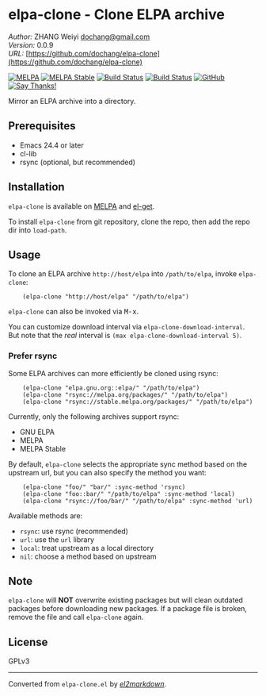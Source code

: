# elpa-clone - Clone ELPA archive

*Author:* ZHANG Weiyi <dochang@gmail.com><br>
*Version:* 0.0.9<br>
*URL:* [https://github.com/dochang/elpa-clone](https://github.com/dochang/elpa-clone)<br>

[![MELPA](http://melpa.org/packages/elpa-clone-badge.svg)](http://melpa.org/#/elpa-clone)
[![MELPA Stable](http://stable.melpa.org/packages/elpa-clone-badge.svg)](http://stable.melpa.org/#/elpa-clone)
[![Build Status](https://cloud.drone.io/api/badges/dochang/elpa-clone/status.svg)](https://cloud.drone.io/dochang/elpa-clone)
[![Build Status](https://travis-ci.org/dochang/elpa-clone.svg?branch=master)](https://travis-ci.org/dochang/elpa-clone)
[![GitHub](https://img.shields.io/github/license/dochang/elpa-clone)](https://github.com/dochang/elpa-clone/blob/master/LICENSE)
[![Say Thanks!](https://img.shields.io/badge/say-thanks-green)](https://saythanks.io/to/dochang)

Mirror an ELPA archive into a directory.

## Prerequisites

  - Emacs 24.4 or later
  - cl-lib
  - rsync (optional, but recommended)

## Installation

`elpa-clone` is available on [MELPA] and [el-get].

[MELPA]: https://melpa.org/
[el-get]: https://github.com/dimitri/el-get

To install `elpa-clone` from git repository, clone the repo, then add the
repo dir into `load-path`.

## Usage

To clone an ELPA archive `http://host/elpa` into `/path/to/elpa`, invoke
`elpa-clone`:

        (elpa-clone "http://host/elpa" "/path/to/elpa")

`elpa-clone` can also be invoked via <kbd>M-x</kbd>.

You can customize download interval via `elpa-clone-download-interval`.  But
note that the *real* interval is `(max elpa-clone-download-interval 5)`.

### Prefer rsync

Some ELPA archives can more efficiently be cloned using rsync:

        (elpa-clone "elpa.gnu.org::elpa/" "/path/to/elpa")
        (elpa-clone "rsync://melpa.org/packages/" "/path/to/elpa")
        (elpa-clone "rsync://stable.melpa.org/packages/" "/path/to/elpa")

Currently, only the following archives support rsync:

  - GNU ELPA
  - MELPA
  - MELPA Stable

By default, `elpa-clone` selects the appropriate sync method based on the
upstream url, but you can also specify the method you want:

        (elpa-clone "foo/" "bar/" :sync-method 'rsync)
        (elpa-clone "foo::bar/" "/path/to/elpa" :sync-method 'local)
        (elpa-clone "rsync://foo/bar/" "/path/to/elpa" :sync-method 'url)

Available methods are:

  - `rsync`: use rsync (recommended)
  - `url`: use the `url` library
  - `local`: treat upstream as a local directory
  - `nil`: choose a method based on upstream

## Note

`elpa-clone` will **NOT** overwrite existing packages but will clean
outdated packages before downloading new packages.  If a package file is
broken, remove the file and call `elpa-clone` again.

## License

GPLv3


---
Converted from `elpa-clone.el` by [*el2markdown*](https://github.com/Lindydancer/el2markdown).

